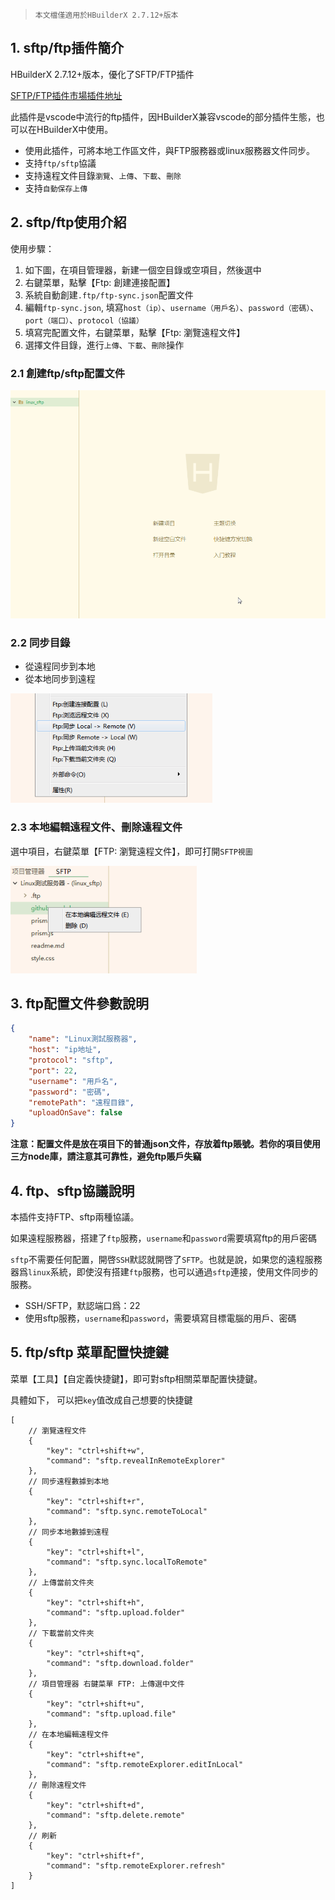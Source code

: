 > `本文檔僅適用於HBuilderX 2.7.12+版本`

## 1. sftp/ftp插件簡介

HBuilderX 2.7.12+版本，優化了SFTP/FTP插件

[SFTP/FTP插件市場插件地址](https://ext.dcloud.net.cn/plugin?id=2038)

此插件是vscode中流行的ftp插件，因HBuilderX兼容vscode的部分插件生態，也可以在HBuilderX中使用。
- 使用此插件，可將本地工作區文件，與FTP服務器或linux服務器文件同步。
- 支持`ftp/sftp`協議
- 支持遠程文件目錄`瀏覽`、`上傳`、`下載`、`刪除`
- 支持`自動保存上傳`

## 2. sftp/ftp使用介紹

使用步驟：

1. 如下圖，在項目管理器，新建一個空目錄或空項目，然後選中
2. 右鍵菜單，點擊【Ftp: 創建連接配置】
3. 系統自動創建`.ftp/ftp-sync.json`配置文件
4. 編輯`ftp-sync.json`, 填寫`host（ip）`、`username（用戶名）`、`password（密碼）`、`port（端口）`、`protocol（協議）`
5. 填寫完配置文件，右鍵菜單，點擊【Ftp: 瀏覽遠程文件】
6. 選擇文件目錄，進行`上傳`、`下載`、`刪除`操作

### 2.1 創建ftp/sftp配置文件

<img src="/static/snapshots/tutorial/ftp/ftp1.gif" style="zoom:80%" />

### 2.2 同步目錄

- 從遠程同步到本地
- 從本地同步到遠程

<img src="/static/snapshots/tutorial/ftp/ftp2.png" style="zoom:80%" />

### 2.3 本地編輯遠程文件、刪除遠程文件

選中項目，右鍵菜單【FTP: 瀏覽遠程文件】，即可打開`SFTP視圖`

<img src="/static/snapshots/tutorial/ftp/ftp3.png" style="zoom:80%" />


## 3. ftp配置文件參數說明

```json
{
    "name": "Linux測試服務器",
    "host": "ip地址",
    "protocol": "sftp",
    "port": 22,
    "username": "用戶名",
    "password": "密碼",
    "remotePath": "遠程目錄",
    "uploadOnSave": false
}
```


**注意：配置文件是放在項目下的普通json文件，存放着ftp賬號。若你的項目使用三方node庫，請注意其可靠性，避免ftp賬戶失竊**


## 4. ftp、sftp協議說明

本插件支持FTP、sftp兩種協議。

如果遠程服務器，搭建了`ftp`服務，`username`和`password`需要填寫ftp的用戶密碼

`sftp`不需要任何配置，開啓`SSH`默認就開啓了`SFTP`。也就是說，如果您的遠程服務器爲`linux`系統，即使沒有搭建`ftp`服務，也可以通過`sftp`連接，使用文件同步的服務。

- SSH/SFTP，默認端口爲：22
- 使用sftp服務，`username`和`password`，需要填寫目標電腦的用戶、密碼

## 5. ftp/sftp 菜單配置快捷鍵

菜單【工具】【自定義快捷鍵】，即可對sftp相關菜單配置快捷鍵。

具體如下， 可以把`key`值改成自己想要的快捷鍵

```
[
    // 瀏覽遠程文件
    {
        "key": "ctrl+shift+w",
        "command": "sftp.revealInRemoteExplorer"
    },
    // 同步遠程數據到本地
    {
        "key": "ctrl+shift+r",
        "command": "sftp.sync.remoteToLocal"
    },
    // 同步本地數據到遠程
    {
        "key": "ctrl+shift+l",
        "command": "sftp.sync.localToRemote"
    },
    // 上傳當前文件夾
    {
        "key": "ctrl+shift+h",
        "command": "sftp.upload.folder"
    },
    // 下載當前文件夾
    {
        "key": "ctrl+shift+q",
        "command": "sftp.download.folder"
    },
    // 項目管理器 右鍵菜單 FTP: 上傳選中文件
    {
        "key": "ctrl+shift+u",
        "command": "sftp.upload.file"
    },
    // 在本地編輯遠程文件
    {
        "key": "ctrl+shift+e",
        "command": "sftp.remoteExplorer.editInLocal"
    },
    // 刪除遠程文件
    {
        "key": "ctrl+shift+d",
        "command": "sftp.delete.remote"
    },
    // 刷新
    {
        "key": "ctrl+shift+f",
        "command": "sftp.remoteExplorer.refresh"
    }
]

```
